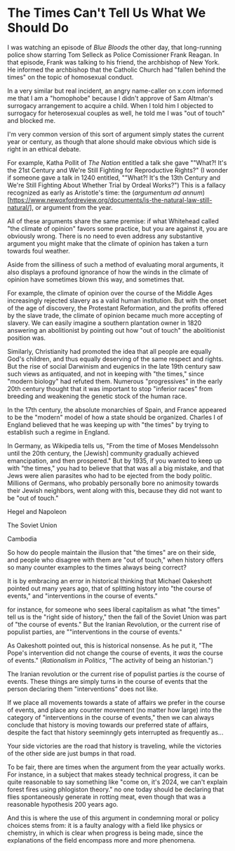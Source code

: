 # The Times Can't Tell Us What We Should Do


I was watching an episode of *Blue Bloods* the other day, that long-running police show starring Tom Selleck as Police
Comissioner Frank Reagan. In that episode, Frank was talking to his friend, the archbishop of New York. He informed the
archbishop that the Catholic Church had "fallen behind the times" on the topic of homosexual conduct.

In a very similar but real incident,
an angry name-caller on x.com informed me that I am a "homophobe" because I didn't approve of Sam Altman's surrogacy
arrangement to acquire a child. When I told him I objected to surrogacy for heterosexual couples as well,
he told me I was "out of touch" and blocked me.

I'm very common version of this sort of argument simply states the current year or century, as though that alone should
make obvious which side is right in an ethical debate.

For example, Katha Pollit of *The Nation* entitled a talk she gave ""What?! It's the 21st Century and We're Still
Fighting for Reproductive Rights?" (I wonder if someone gave a talk in 1240 entitled, ""What?! It's the 13th Century and
We're Still Fighting About Whether Trial by Ordeal Works?") This is a fallacy recognized as early as Aristotle's time:
the (*argumentum ad annum*)[https://www.newoxfordreview.org/documents/is-the-natural-law-still-natural/], or argument
from the year.

All of these arguments share the same premise: if what Whitehead called "the climate of opinion" favors some practice, but
you are against it, you are obviously wrong. There is no need to even address any substantive argument you might make
that the climate of opinion has taken a turn towards foul weather.

Aside from the silliness of such a method of evaluating moral arguments, it also displays a profound ignorance of how
the winds in the climate of opinion have sometimes blown this way, and sometimes that.

For example, the climate of opinion over the course of the Middle Ages increasingly rejected slavery as a valid human
institution. But with the onset of the age of discovery, the Protestant Reformation, and the profits offered by the
slave trade, the climate of opinion became much more accepting of slavery. We can easily imagine a southern plantation
owner in 1820 answering an abolitionist by pointing out how "out of touch" the abolitionist position was.

Similarly, Christianity had promoted the idea that all people are equally God's children, and thus equally deserving of
the same respect and rights. But the rise of social Darwinism and eugenics in the late 19th century saw such views
as antiquated, and not in keeping with "the times," since "modern biology" had refuted them. Numerous "progressives"
in the early 20th century thought that it was important to stop "inferior races" from breeding and weakening the genetic
stock of the human race.

In the 17th century, the absolute monarchies of Spain, and France appeared to be the "modern" model of how a state
should be organized. Charles I of England believed that he was keeping up with "the times" by trying to establish such a
regime in England.

In Germany, as Wikipedia tells us, "From the time of Moses Mendelssohn until the 20th century, the [Jewish] community
gradually achieved emancipation, and then prospered." But by 1935, if you wanted to keep up with "the times," you had to
believe that that was all a big mistake, and that Jews were alien parasites who had to be ejected from the body politic.
Millions of Germans, who probably personally bore no animosity towards their Jewish neighbors, went along with this,
because they did not want to be "out of touch."



Hegel and Napoleon



The Soviet Union


Cambodia






So how do people maintain the illusion that "the times" are on their side, and people who disagree with them are "out of
touch," when history offers so many counter examples to the times always being correct?

It is by embracing an error in historical thinking that Michael Oakeshott pointed out many years ago, that of splitting
history into "the course of events," and "interventions in the course of events."

for instance, for someone who sees liberal capitalism as what "the times" tell us is the "right side of history," then
the fall of the Soviet Union was part of "the course of events." But the Iranian Revolution, or the current rise of
populist parties, are ""interventions in the course of events."

As Oakeshott pointed out, this is historical nonsense. As he put it, "The Pope's intervention did not change the course
of events, it *was* the course of events." (*Rationalism in Politics*, "The activity of being an historian.")

The Iranian revolution or the current rise of populist parties *is* the course of events. These things are simply turns
in the course of events that the person declaring them "interventions" does not like.

If we place all movements towards a state of affairs we prefer in the course of events, and place any counter
movement (no matter how large) into the category of "interventions in the course of events," then we can always conclude
that history is moving towards our preferred state of affairs, despite the fact that history seeminngly
gets interrupted as frequently as...


Your side victories are the road that history is traveling, while the victories of the other side are just bumps in that
road.




To be fair, there are times when the argument from the year actually works. For instance, in a subject that makes steady
technical progress, it can be quite reasonable to say something like "come on, it's 2024, we can't explain forest fires
using phlogiston theory." no one today should be declaring that flies spontaneously generate in rotting meat, even
though that was a reasonable hypothesis 200 years ago.

And this is where the use of this argument in condemning moral or policy choices stems from: it is a faulty analogy with
a field like physics or chemistry, in which is clear when progress is being made, since the explanations of the field
encompass more and more phenomena.




